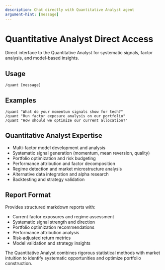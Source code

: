 ```yaml
---
description: Chat directly with Quantitative Analyst agent  
argument-hint: [message]
---
```


# Quantitative Analyst Direct Access

Direct interface to the Quantitative Analyst for systematic signals, factor analysis, and model-based insights.

## Usage
```
/quant [message]
```

## Examples
```
/quant "What do your momentum signals show for tech?"
/quant "Run factor exposure analysis on our portfolio"
/quant "How should we optimize our current allocation?"
```

## Quantitative Analyst Expertise
- Multi-factor model development and analysis
- Systematic signal generation (momentum, mean reversion, quality)
- Portfolio optimization and risk budgeting
- Performance attribution and factor decomposition
- Regime detection and market microstructure analysis
- Alternative data integration and alpha research
- Backtesting and strategy validation

## Report Format
Provides structured markdown reports with:
- Current factor exposures and regime assessment
- Systematic signal strength and direction
- Portfolio optimization recommendations
- Performance attribution analysis
- Risk-adjusted return metrics
- Model validation and strategy insights

The Quantitative Analyst combines rigorous statistical methods with market intuition to identify systematic opportunities and optimize portfolio construction.